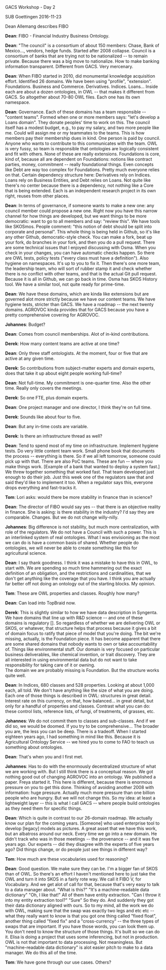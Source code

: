GACS Workshop - Day 2

SUB Goettingen 
2016-11-23 

Dean Allemang describes FIBO

__Dean__: FIBO - Financial Industry Business Ontology.

__Dean__: "The council" is a consortium of about 150 members: Chase, Bank of
Mexico..., vendors, hedge funds.  Started after 2008 collapse. Council is a
consortium of banks that are trying not to be nationalized -- to remain 
private.  Because there was a big move to nationalize.  How to make 
banking information transparent.  Different from GACS.  Very mercenary.

__Dean__: When FIBO started in 2010, did monumental knowledge acquisition 
effort.  Identified 26 domains.  We have been using "profile", "extension".
Foundations. Business and Commerce. Derivatives. Indices. Loans...  Inside 
each are about a dozen ontologies, in OWL -- that makes it different from 
GACS.  So altogether about 70-80 OWL files.  Each one has its own namespace.

__Dean__: Governance.  Each of these domains has a team responsible -- "content
teams".  Formed when one or more members says: "let's develop a Loans domain".
They donate peoples' time to work on this.  The council itself has a modest
budget, e.g., to pay my salary, and two more people like me.  Could will assign
me or my teammates to the teams.  This is how members pay their membership dues
in kind.  One person is paid by council.  Anyone who wants to contribute to
this communicates with the team.  OWL is very fussy, so team is responsible
that ontologies are logically consistent and fit with others.  None of these
are really extensions.  Foundations is core, kind of, because all are dependent
on Foundations: notions like contract parties, money, commitment -- really
foundational things.  Even concepts like Debt are way too complex for
Foundations.  Pretty much everyone relies on that.  Certain dependency
structure here: Derivatives rely on Indices. Loans rely on Business Entities,
and Debt relies on Loans.  Not quite like there's no center because there is a
dependency, not nothing like a Core that is being extended.  Each is an
independent research project in its own right, reuses from other places.

__Dean__: In terms of governance, if someone wants to make a new one: any 
council member could propose a new one.  Right now you have this narrow channel 
for how things are developed, but we want things to be more democratic: want to 
go to all members and say: "review this".  We have tools like SKOSmos.  People 
comment: "this notion of debt should be split into corporate and personal".
This whole thing is being held in Github, so it's like any other Github, 
democratic-style check.  You can make a fork, beat up your fork, do branches 
in your fork, and then you do a pull request.  There are some technical 
issues that I enjoyed discussing with Osma.  When you check in your changes, 
you can have automatic checks happen.  So there are OWL tests, policy tests 
("every class must have a definition").  Also hygiene on namespaces.  It's 
up to you to fix it.  Then there's one more team, the leadership team, who 
will sort of rubber stamp it and check whether there is no conflict with 
other teams, and that is the actual Git pull request.  Because it is all in 
Github, we can go back in time.  Osma has SKOS History tool.  We have a 
similar tool, not quite ready for prime-time.

__Dean__: We have these domains, which are kinda like extensions but are 
governed alot more strictly because we have our content teams.  We have 
hygiene tests, stricter than GACS.  We have a roadmap -- the next twenty 
domains.  AGROVOC kinda provides that for GACS because you have a pretty 
comprehensive covering for AGROVOC.  

__Johannes__: Budget?

__Dean__: Comes from council memberships.  Alot of in-kind contributions.

__Derek__: How many content teams are active at one time?

__Dean__: Only three staff ontologists.  At the moment, four or five that are 
active at any given time.

__Derek__: So contributions from subject-matter experts and domain experts, 
does that take it up about eight people working full-time?

__Dean__: Not full-time. My commitment is one-quarter time. Also the 
other time.  Really only covers the meetings.

__Derek__: So one FTE, plus domain experts.  

__Dean__: One project manager and one director, I think they're on full time.  

__Derek__: Sounds like about four to five. 

__Dean__: But any in-time costs are variable.  

__Derek__: Is there an infrastructure thread as well?

__Dean__: Tend to spend most of my time on infrastructure.  Implement hygiene
tests.  Do very little content team work.   Small phone book that documents the 
process -- everything is there.  So if we all left tomorrow, someone could pick 
up with that.  There are also PoC teams.  These are fun -- where you make things 
work.  [Example of a bank that wanted to deploy a system fast.]  We threw 
together something that worked fast.  That team developed just enough to do 
their job.  Just this week one of the regulators saw that and said they'd like 
to implement it too.  When a regulator says this, everyone drops everything 
and fast-tracks it.

__Tom__: Lori asks: would there be more stability in finance than in science?

__Dean__: The director of FIBO would say yes -- that there is an objective 
reality in finance.  She is asking: is there stability in the industry?  I'd 
say they are comparable.  Changes. But we do not change willy-nilly.

__Johannes__: Big difference is not stability, but much more centralization,
with role of the regulators.  We do not have a Council with such a power.  This
is an interlinked system of real ontologies.  What I was envisioning as the
most we can do is have a common basis of shared.  Whether people do ontologies,
we will never be able to create something like this for agricultural science.  

__Dean__: I say thank goodness.  I think it was a mistake to have this in OWL,
to start with.  We are spending so much time hammering out the exact definition
of an obligation, and the restrictions and cardinalities, that we don't get 
anything like the coverage that you have.  I think you are actually far better 
off not doing an ontology out of the starting blocks.  My opinion.

__Tom__: These are OWL properties and classes.  Roughly how many?

__Dean__: Can load into TopBraid now.

__Derek__: This is slightly similar to how we have data description in 
Syngenta.  We have domains that line up with R&D science -- and one of 
these domains is regulatory [].  So regardless of whether we are delivering 
OWL or SKOS, or whatever, that structure helps that process because it 
gives a bit of domain focus to ratify that piece of model that you're 
doing.  The bit we're missing, actually, is the Foundation piece.  It 
has become apparent that there are some shared domains that nobody wants 
to own or take accountability of.  Things like environmental stuff.  Our 
domain is very focused on particular business deliverables, like chemical 
invention, or trait discovery.  They are all interested in using environmental 
data but do not want to take responsibility for taking care of it or owning.  
The domain we are probably missing is Foundation.  But the structure works 
quite well.

__Dean__: In Indices, 680 classes and 528 properties.  Looking at about 
1,000 each, all told.  We don't have anything like the size of what you 
are doing.  Each one of those things is described in OWL: structures in 
great detail.  Interest rate on this currency, on that, how balanced...
in great detail, but only for a handful of properties and classes.
Contrast what you can do: these control lists, reference lists, of fungi, 
of treatments, of grasses, etc.

__Johannes__: We do not commit them to classes and sub-classes.  And if 
we did so, we would be doomed.  If you try to be comprehensive... The broader
you are, the less you can be deep.  There is a tradeoff.  When I started 
eighteen years ago, I had something in mind like this.  Because it is 
Agricultural Ontology Service -- we hired you to come to FAO to teach us 
something about ontologies.

__Dean__: That's when you and I first met.

__Johannes__: Has to do with the enormously decentralized structure of what we
are working with.  But I still think there is a conceptual reason.  We got 
nothing good out of changing AGROVOC into an ontology.  We published a paper. 
Freya started it.  This here is different, because there is enormous pressure 
on you to get this done.  Thinking of avoiding another 2008 with information: 
huge pressure.  Actually much more pressure than one billion people who are 
hungry.  But we will not change this.  So my idea: at least a lightweight 
layer -- this is what I call GACS -- where people build ontologies as they 
need them for specific things. 

__Dean__: Which is quite in contrast to our 26-domain roadmap.  We actually
know our plan for the coming years.  [Someone] who used enterprise tool to
develop [legacy] models as pictures.  A great asset that we have this work, 
but an albatross around our neck.  Every time we go into a new domain.  He 
didn't track who was in those meetings -- the provenance -- and it was five 
years ago.  Our experts -- did they disagree with the experts of five years 
ago?  Did things change, or do people just see things in different way?  

__Tom__: How much are these vocabularies used for reasoning?

__Dean__: Good question.  We make sure they can be.  I'm a bigger fan of SKOS
than of OWL.  So there's an effort I haven't mentioned here to just take the
OWL and turn it into SKOS in a fairly rote way.  We call it FIBO V, for
Vocabulary.  And we get alot of call for that, because that's very easy to talk
to a data manager about.  "What is this?" "It's a machine-readable data
dictionary" "Oh, I like that!"  All of them have entity extraction.  "Can I
throw it into my entity extraction tool?"  "Sure" So they do.  And suddenly
they got their data dictionary aligned with ours.  So to my mind, all the work
we do with OWL, making sure that the swap was exactly two legs and etc etc --
what they really want to know is that you got one thing called "fixed float",
another thing called "fixed fix" and a "cross-currency" -- the three types of
swaps that are important.  If you have those words, you can look them up.  You
don't need to know the structure of those things.  It's built so we can do it.
Elisa is doing a project that uses some inferencing, but not in production.
OWL is not that important to data processing.  Not meaningless.  But
"machine-readable data dictionary" is alot easier pitch to make to a data
manager.  We do this all of the time.  

__Tom__: We have gone through our use cases. Others?
